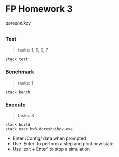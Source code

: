 # FP Homework 3
###### doreshnikov

### Test
> tasks: 1, 5, 6, 7
```
stack test
```

### Benchmark
> tasks: 1
```
stack bench
```

### Execute
> tasks: 8
```
stack build
stack exec hw3-doreshnikov-exe
```
- Enter /Config/ data when prompted
- Use 'Enter' to perform a step and print new state
- Use 'exit + Enter' to stop a simulation